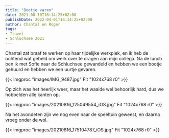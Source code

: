 ```yaml
---
title: "Bootje varen"
date: 2021-08-16T16:14:25+02:00
publishDate: 2022-04-01T16:14:25+02:00
author: Chantal en Roger
tags:
- Travel
- Schluchsee 2021
---
```


Chantal zat braaf te werken op haar tijdelijke werkplek, en ik heb de ochtend wat gebeld om werk over te dragen aan mijn collega. Na de lunch ben ik met Sofie naar de Schluchsee gewandeld en hebben we een bootje gehuurd en hebben we een uurtje gevaren.

{{< imgproc "images/IMG_9487.jpg" Fit "1024x768 r0" >}}

Op zich was het heerlijk weer, maar het waaide wel behoorlijk hard, dus we hobbelden alle kanten op.

{{< imgproc "images/20210816_125049554_iOS.jpg" Fit "1024x768 r0" >}}

Na het avondeten zijn we nog even naar de speeltuin geweest, en daarna vroeg onder de wol.

{{< imgproc "images/20210816_175104787_iOS.jpg" Fit "1024x768 r0" >}}
